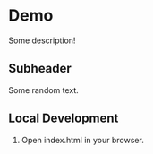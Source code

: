 # Demo

Some description!


## Subheader

Some random text.


## Local Development
1. Open index.html in your browser.
